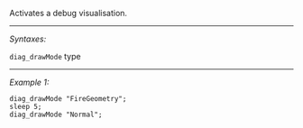 Activates a debug visualisation.


---
*Syntaxes:*

`diag_drawMode` type

---
*Example 1:*

```sqf
diag_drawMode "FireGeometry";
sleep 5;
diag_drawMode "Normal";
```